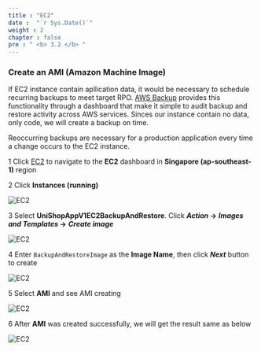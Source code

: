 ```yaml
---
title : "EC2"
date :  "`r Sys.Date()`" 
weight : 2 
chapter : false
pre : " <b> 3.2 </b> "
---
```


### Create an AMI (Amazon Machine Image)

If EC2 instance contain apllication data, it would be necessary to schedule recurring backups to meet target RPO. [AWS Backup](https://aws.amazon.com/vi/backup/) provides this functionality through a dashboard that make it simple to audit backup and restore activity across AWS services. Sinces our instance contain no data, only code, we will create a backup on time.

Reoccurring backups are necessary for a production application every time a change occurs to the EC2 instance.

1 Click [EC2](https://ap-southeast-1.console.aws.amazon.com/ec2/home?region=ap-southeast-1#Home:) to navigate to the **EC2** dashboard in **Singapore (ap-southeast-1)** region

2 Click **Instances (running)**

 ![EC2](../../images/3.backupresources/5_EC2Dashboard.png?width=90pc)

3 Select **UniShopAppV1EC2BackupAndRestore**. Click ***Action* ->** ***Images and Templates* ->** ***Create image***

  ![EC2](../../images/3.backupresources/6_AIMCreate.png?width=90pc)

4 Enter ```BackupAndRestoreImage``` as the **Image Name**, then click ***Next*** button to create

  ![EC2](../../images/3.backupresources/7_AIMCreating.png?width=90pc)

5 Select **AMI** and see AMI creating

  ![EC2](../../images/3.backupresources/8_AIMCreating_1.png?width=90pc)

6 After **AMI** was created successfully, we will get the result same as below

  ![EC2](../../images/3.backupresources/9_AIMCreated.png?width=90pc)